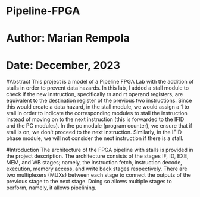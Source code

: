 # Pipeline-FPGA
# Author: Marian Rempola
# Date: December, 2023

#Abstract 
This project is a model of a Pipeline FPGA Lab with the addition of stalls in order to prevent data hazards. In this lab, I added a stall module to check if the new instruction, specifically rs and rt operand registers, are equivalent to the destination register of the previous two instructions. Since this would create a data hazard, in the stall module, we would assign a 1 to stall in order to indicate the corresponding modules to stall the instruction instead of moving on to the next instruction (this is forwarded to the IFID and the PC modules). In the pc module (program counter), we ensure that if stall is on, we don’t proceed to the next instruction. Similarly, in the IFID phase module, we will not consider the next instruction if there is a stall. 

#Introduction
	The architecture of the FPGA  pipeline with stalls is provided in the project description. The architecture consists of the stages IF, ID, EXE, MEM, and WB stages; namely, the instruction fetch, instruction decode, execution, memory access, and write back stages respectively. There are two multiplexers (MUXs) between each stage to connect the outputs of the previous stage to the next stage. Doing so allows multiple stages to perform, namely, it allows pipelining. 
 
